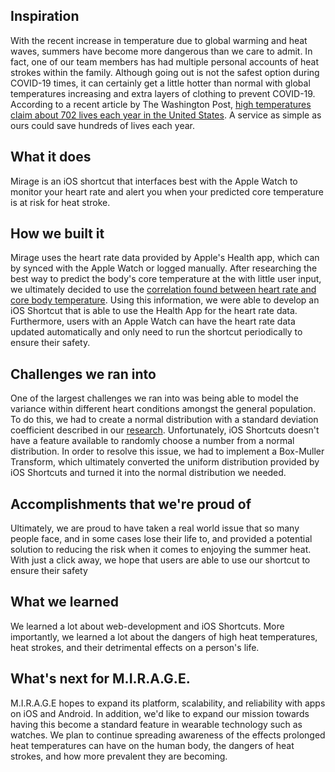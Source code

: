 ## Inspiration

With the recent increase in temperature due to global warming and heat waves, summers have become more dangerous than we care to admit. In fact, one of our team members has had multiple personal accounts of heat strokes within the family. Although going out is not the safest option during COVID-19 times, it can certainly get a little hotter than normal with global temperatures increasing and extra layers of clothing to prevent COVID-19. According to a recent article by The Washington Post, [high temperatures claim about 702 lives each year in the United States](https://www.washingtonpost.com/health/high-temperatures-result-in-about-702-deaths-in-the-us-each-year/2020/06/26/8a5f0064-b6f5-11ea-a510-55bf26485c93_story.html). A service as simple as ours could save hundreds of lives each year.

## What it does

Mirage is an iOS shortcut that interfaces best with the Apple Watch to monitor your heart rate and alert you when your predicted core temperature is at risk for heat stroke.

## How we built it

Mirage uses the heart rate data provided by Apple's Health app, which can by synced with the Apple Watch or logged manually. After researching the best way to predict the body's core temperature at the with little user input, we ultimately decided to use the [correlation found between heart rate and core body temperature](https://iopscience.iop.org/article/10.1088/0967-3334/34/7/781/pdf). Using this information, we were able to develop an iOS Shortcut that is able to use the Health App for the heart rate data. Furthermore, users with an Apple Watch can have the heart rate data updated automatically and only need to run the shortcut periodically to ensure their safety.

## Challenges we ran into

One of the largest challenges we ran into was being able to model the variance within different heart conditions amongst the general population. To do this, we had to create a normal distribution with a standard deviation coefficient described in our [research](https://iopscience.iop.org/article/10.1088/0967-3334/34/7/781/pdf). Unfortunately, iOS Shortcuts doesn't have a feature available to randomly choose a number from a normal distribution. In order to resolve this issue, we had to implement a Box-Muller Transform, which ultimately converted the uniform distribution provided by iOS Shortcuts and turned it into the normal distribution we needed.

## Accomplishments that we're proud of

Ultimately, we are proud to have taken a real world issue that so many people face, and in some cases lose their life to, and provided a potential solution to reducing the risk when it comes to enjoying the summer heat. With just a click away, we hope that users are able to use our shortcut to ensure their safety 

## What we learned

We learned a lot about web-development and iOS Shortcuts. More importantly, we learned a lot about the dangers of high heat temperatures, heat strokes, and their detrimental effects on a person's life. 

## What's next for M.I.R.A.G.E.

M.I.R.A.G.E hopes to expand its platform, scalability, and reliability with apps on iOS and Android. In addition, we'd like to expand our mission towards having this become a standard feature in wearable technology such as watches. We plan to continue spreading awareness of the effects prolonged heat temperatures can have on the human body, the dangers of heat strokes, and how more prevalent they are becoming. 

